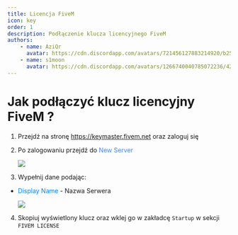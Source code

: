 ```yaml
---
title: Licencja FiveM
icon: key
order: 1
description: Podłączenie klucza licencyjnego FiveM 
authors:
    - name: AziQr
      avatar: https://cdn.discordapp.com/avatars/721456127883214920/b255ed6fe1ab955f94e58313e9edd366.webp?size=80
    - name: s1moon
      avatar: https://cdn.discordapp.com/avatars/1266740040785072236/428c90855f995e97059ed8aa229ffd04.webp?size=80
---
```


# Jak podłączyć klucz licencyjny FiveM ?

1. Przejdź na stronę https://keymaster.fivem.net oraz zaloguj się

2. Po zalogowaniu przejdź do <span style="color:rgb(67, 136, 233);">New Server</span>

   ![](./../static/key1.png)
3. Wypełnij dane podając:
- <span style="color:rgb(0, 132, 255);">Display Name</span> - Nazwa Serwera

   ![](./../static/key2.png)

4. Skopiuj wyświetlony klucz oraz wklej go w zakładcę `Startup` w sekcji `FIVEM LICENSE`
